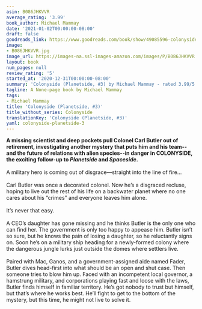 ```yaml
---
asin: B086JHKVVR
average_rating: '3.99'
book_author: Michael Mammay
date: '2021-01-02T00:00:00-08:00'
draft: false
goodreads_link: https://www.goodreads.com/book/show/49085596-colonyside
image:
- B086JHKVVR.jpg
image_url: https://images-na.ssl-images-amazon.com/images/P/B086JHKVVR.01._SCLZZZZZZZ.jpg
layout: book
num_pages: null
review_rating: '5'
started_at: '2020-12-31T00:00:00-08:00'
summary: 'Colonyside (Planetside, #3) by Michael Mammay - rated 3.99/5 on Goodreads'
tagline: A None-page book by Michael Mammay
tags:
- Michael Mammay
title: 'Colonyside (Planetside, #3)'
title_without_series: Colonyside
translationKey: 'Colonyside (Planetside, #3)'
yaml: colonyside-planetside-3
---
```


<strong>A missing scientist and deep pockets pull Colonel Carl Butler out of retirement, investigating another mystery that puts him and his team--and the future of relations with alien species--in danger in COLONYSIDE, the exciting follow-up to <em>Planetside</em> and <em>Spaceside</em>.</strong><br /><br />A military hero is coming out of disgrace—straight into the line of fire…<br /><br />Carl Butler was once a decorated colonel. Now he’s a disgraced recluse, hoping to live out the rest of his life on a backwater planet where no one cares about his “crimes” and everyone leaves him alone.<br /><br />It’s never that easy.<br /><br />A CEO’s daughter has gone missing and he thinks Butler is the only one who can find her. The government is only too happy to appease him. Butler isn’t so sure, but he knows the pain of losing a daughter, so he reluctantly signs on. Soon he’s on a military ship heading for a newly-formed colony where the dangerous jungle lurks just outside the domes where settlers live.<br /><br />Paired with Mac, Ganos, and a government-assigned aide named Fader, Butler dives head-first into what should be an open and shut case. Then someone tries to blow him up. Faced with an incompetent local governor, a hamstrung military, and corporations playing fast and loose with the laws, Butler finds himself in familiar territory. He’s got nobody to trust but himself, but that’s where he works best. He’ll fight to get to the bottom of the mystery, but this time, he might not live to solve it.